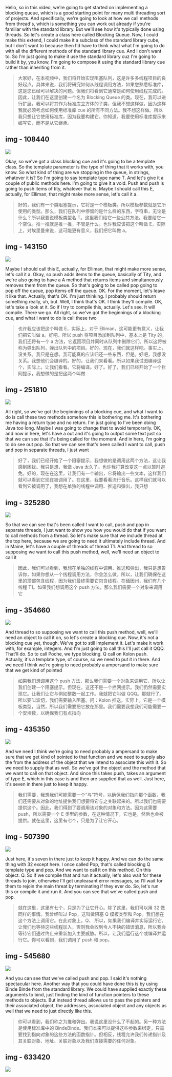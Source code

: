 Hello, so in this video, we're going to get started on implementing a blocking queue, which is a good starting point for many multi threading sort of projects. And specifically, we're going to look at how we call methods from thread's, which is something you can work out already if you're familiar with the standard library. But we'll see how it's typically done using threads. So let's create a class here called Blocking Queue. Now, I could make this extend, I could make it a subclass of the standard library cube, but I don't want to because then I'd have to think what what I'm going to do with all the different methods of the standard library cue. And I don't want to. So I'm just going to make it use the standard library cuz I'm going to build it by, you know, I'm going to compose it using the standard library cue rather than inheriting from it.

> 大家好，在本视频中，我们将开始实现阻塞队列，这是许多多线程项目的良好起点。具体来说，我们将研究如何从线程调用方法，如果您熟悉标准库，这是您已经可以解决的问题。但我们将看到它通常是如何使用线程完成的。因此，让我们在这里创建一个名为 Blocking Queue 的类。现在，我可以进行扩展，我可以将其作为标准库立方体的子类，但我不想这样做，因为这样我就必须考虑如何使用标准库 cue 的所有不同方法。我不想这样做。所以我只想让它使用标准库，因为我要构建它，你知道，我要使用标准库提示来编写它，而不是从它继承。

## img - 108440

![](./image/video.mp4_000141.169.jpg)

Okay, so we've got a class blocking cue and it's going to be a template class. So the template parameter is the type of thing that it works with, you know. So what kind of thing are we stopping in the queue, in strings, whatever it is? So I'm going to say template type name T. And let's give it a couple of public methods here. I'm going to give it a void. Push and push is going to push items of tity, whatever that is. Maybe I should call this E, actually, for Elliman, that might make more sense, let's call it a.

> 好的，我们有一个类阻塞提示，它将是一个模板类。所以模板参数就是它所使用的类型。那么，我们在队列中停留的是什么样的东西，字符串，无论是什么？所以我要说模板类型名 T。这里我们给它一些公共方法。我要给它一个空位。推一推就是推一推，不管是什么。也许我应该把这个叫做 E，实际上，对埃里曼来说，这可能更有意义，我们把它叫做 a。

## img - 143150

![](./image/video.mp4_000246.591.jpg)

Maybe I should call this E, actually, for Elliman, that might make more sense, let's call it a. Okay, so push adds items to the queue, basically of Tity, and we're also going to have a A method that returns items and simultaneously removes them from the queue. So that's going to be called pop going to pop off the queue, pop items off the queue. OK. For the moment, let's leave it like that. Actually, that's OK. I'm just thinking. I probably should return something really, uh, but. Well, I think that's OK. I think they'll compile. OK, let's take a look at it. So if I try to compile this, actually. Let's see. It will compile. There we go. All right, so we've got the beginnings of a blocking cue, and what I want to do is call these two

> 也许我应该把这个叫做 E，实际上，对于 Elliman，这可能更有意义，让我们把它叫做 a。好吧，所以 push 将项目添加到队列中，基本上是 Tity 的，我们还将有一个 a 方法，它返回项目并同时从队列中删除它们。所以这将被称为弹出队列，弹出队列中的项目。好的。现在，我们就这样吧。事实上，没关系。我只是在想。我可能真的应该归还一些东西，但是。好吧，我想没关系。我想他们会编译的。好的，让我们来看看。所以如果我试图编译这个，实际上。让我们看看。它将编译。好了。好了，我们已经开始了一个拦网提示，我想做的是把这两个叫做

## img - 251810

![](./image/video.mp4_000320.147.jpg)

All right, so we've got the beginnings of a blocking cue, and what I want to do is call these two methods somehow this is bothering me. It's bothering me having a return type and no return. I'm just going to I've been doing Java too long. Maybe I was going to change that to avoid temporarily. OK, and now in here, let's have a out and it's going to output some text just so that we can see that it's being called for the moment. And in here, I'm going to do see out pop. So that we can see that's been called I want to call, push and pop in separate threads, I just want

> 好了，我们已经开始了一个阻塞提示，我想做的是调用这两个方法，这让我感到困扰。我只是想，我做 Java 太久了。也许我打算改变这一点以暂时避免。好的，现在在这里，让我们有一个输出，它将输出一些文本，这样我们就可以看到它现在被调用了。在这里，我要看看流行音乐。这样我们就可以看到它被调用了，我想在单独的线程中调用、推送和弹出，我只想

## img - 325280

![](./image/video.mp4_000354.582.jpg)

So that we can see that's been called I want to call, push and pop in separate threads, I just want to show you how you would do that if you want to call methods from a thread. So let's make sure that we include thread at the top here, because we are going to need it ultimately include thread. And in Maine, let's have a couple of threads of thread T1. And thread to so supposing we want to call this push method, well, we'll need an object to call it

> 因此，我们可以看到，我想在单独的线程中调用、推送和弹出，我只是想告诉你，如果你想从一个线程调用方法，你会怎么做。所以，让我们确保在这里的顶部包含线程，因为我们最终需要它包含线程。在缅因州，我们有几个线程 T1。如果我们想调用这个 push 方法，那么我们需要一个对象来调用它

## img - 354660

![](./image/video.mp4_000433.028.jpg)

And thread to so supposing we want to call this push method, well, we'll need an object to call it on, so let's create a blocking cue. Now, it's not a blocking cue yet, though. We've got to still implement it. Let's make it work with, for example, integers. And I'm just going to call this I'll just call it QQQ. That'll do. So to call Poche, we type blocking. Q call on Kolon push. Actually, it's a template type, of course, so we need to put it in there. And we need I think we're going to need probably a ampersand to make sure that we get kind of pointed

> 如果我们想调用这个 push 方法，那么我们需要一个对象来调用它，所以让我们创建一个阻塞提示。但现在，这还不是一个拦网提示。我们仍然需要实现它。让我们让它与例如整数一起工作。我就把它叫做 QQQ。那就行了。所以要叫波切，我们需要输入阻塞。问：Kolon 推送。实际上，它是一个模板类型，当然，所以我们需要把它放在那里。我们需要我想我们可能需要一个安培数，以确保我们有点指向

## img - 435350

![](./image/video.mp4_000507.090.jpg)

And we need I think we're going to need probably a ampersand to make sure that we get kind of pointed to that function and we need to supply also the from the address of the object that we intend to associate this with it. So we need to supply that as well. So we've got the object and the method that we want to call on that object. And since this takes push, takes an argument of type E, which in this case is and then are supplied that as well. Just here, it's seven in there just to keep it happy.

> 我们需要，我想我们可能需要一个“与”符号，以确保我们指向那个函数，我们还需要从对象的地址提供我们想要将它与之关联起来的。所以我们也需要提供这个。因此，我们得到了要调用该对象的对象和方法。因为这需要 push，所以需要一个 E 类型的参数，在这种情况下，它也是，然后也会被提供。就在这里，这里有七个，只是为了让它开心。

## img - 507390

![](./image/video.mp4_000544.103.jpg)

Just here, it's seven in there just to keep it happy. And we can do the same thing with 32 except here. I once called Pop, that's called blocking Q template type and pop. And we want to call it on this method. On this object. Q. So if we compile that and run it actually, let's also wait for these threads to join, otherwise I'll get unpleasant error messages, so I'll wait for them to rejoin the main threat by terminating if they ever do. So, let's run this or compile it and run it. And you can see that we've called push and pop.

> 就在这里，这里有七个，只是为了让它开心。除了这里，我们可以用 32 做同样的事情。我曾经叫过 Pop，这叫做阻塞 Q 模板类型和 Pop。我们想在这个方法上调用它。在此对象上。Q、 所以，如果我们编译并实际运行它，让我们也等待这些线程加入，否则我会收到令人不快的错误消息，所以我会等待它们通过终止来重新加入主要威胁。所以，让我们运行这个或编译并运行它。你可以看到，我们调用了 push 和 pop。

## img - 545680

![](./image/video.mp4_000629.669.jpg)

And you can see that we've called push and pop. I said it's nothing spectacular here. Another way that you could have done this is by using Binde Binde from the standard library. We could have supplied exactly these arguments to bind, just finding the kind of function pointers to these methods to objects. But instead thread allows us to pass the pointers and their associated object, the addresses, associated object and any objects as well that we need to just directly like this.

> 你可以看到，我们称之为推和弹出。我说这里没什么了不起的。另一种方法是使用标准库中的 BindeBinde。我们本来可以提供这些参数来绑定，只需要找到指向对象的这些方法的函数指针。但相反，线程允许我们传递指针及其关联对象、地址、关联对象以及我们直接需要的任何对象。

## img - 633420

![](./image/video.mp4_000631.704.jpg)
